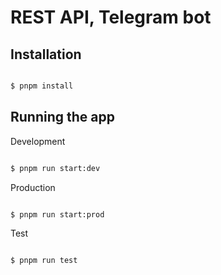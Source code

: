 # REST API, Telegram bot

## Installation

```bash

$ pnpm install

```

## Running the app

Development
```bash

$ pnpm run start:dev

```

Production
```bash

$ pnpm run start:prod

```

Test
```bash

$ pnpm run test

```
